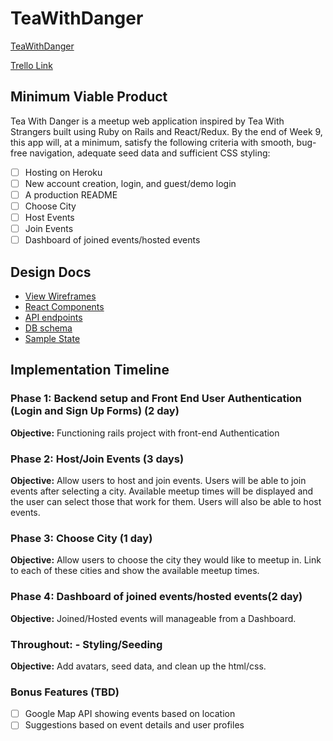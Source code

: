 # TeaWithDanger

[TeaWithDanger][heroku]

[Trello Link][trello]

[heroku]: https://teawithdanger.herokuapp.com/
[trello]: https://trello.com/b/LUPkANbM/teawithdanger

## Minimum Viable Product

Tea With Danger is a meetup web application inspired by Tea With Strangers built using Ruby on Rails
and React/Redux. By the end of Week 9, this app will, at a minimum, satisfy the
following criteria with smooth, bug-free navigation, adequate seed data and
sufficient CSS styling:

- [ ] Hosting on Heroku
- [ ] New account creation, login, and guest/demo login
- [ ] A production README
- [ ] Choose City
- [ ] Host Events
- [ ] Join Events
- [ ] Dashboard of joined events/hosted events

## Design Docs
* [View Wireframes][wireframes]
* [React Components][components]
* [API endpoints][api-endpoints]
* [DB schema][schema]
* [Sample State][sample-state]

[wireframes]: wireframes
[components]: component-hierarchy.md
[sample-state]: sample-state.md
[api-endpoints]: api-endpoints.md
[schema]: schema.md

## Implementation Timeline

### Phase 1: Backend setup and Front End User Authentication (Login and Sign Up Forms) (2 day)

**Objective:** Functioning rails project with front-end Authentication

### Phase 2: Host/Join Events (3 days)

**Objective:** Allow users to host and join events. Users will be able to join events after selecting a city.  Available meetup times will be displayed and the user can select those that work for them. Users will also be able to host events.

### Phase 3: Choose City (1 day)

**Objective:** Allow users to choose the city they would like to meetup in.  Link to each of these cities and show the available meetup times.

### Phase 4: Dashboard of joined events/hosted events(2 day)

**Objective:** Joined/Hosted events will manageable from a Dashboard.

### Throughout: - Styling/Seeding

**Objective:** Add avatars, seed data, and clean up the html/css.

### Bonus Features (TBD)
- [ ] Google Map API showing events based on location
- [ ] Suggestions based on event details and user profiles
